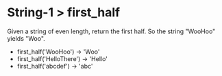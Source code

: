 # String-1 > first_half

Given a string of even length, return the first half. So the string "WooHoo" yields "Woo".

- first_half('WooHoo') → 'Woo'
- first_half('HelloThere') → 'Hello'
- first_half('abcdef') → 'abc'
